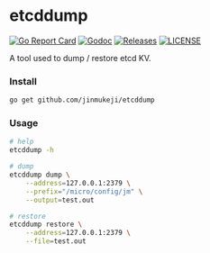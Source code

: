 # etcddump

[![Go Report Card](https://goreportcard.com/badge/github.com/jinmukeji/etcddump?style=flat-square)](https://goreportcard.com/report/github.com/jinmukeji/etcddump)
[![Godoc](http://img.shields.io/badge/go-documentation-blue.svg?style=flat-square)](https://godoc.org/github.com/jinmukeji/etcddump)
[![Releases](https://img.shields.io/github/release/jinmukeji/etcddump/all.svg?style=flat-square)](https://github.com/jinmukeji/etcddump/releases)
[![LICENSE](https://img.shields.io/github/license/jinmukeji/etcddump.svg?style=flat-square)](https://github.com/jinmukeji/etcddump/blob/master/LICENSE)


A tool used to dump / restore etcd KV.

### Install

```sh
go get github.com/jinmukeji/etcddump
```

### Usage

```sh
# help
etcddump -h

# dump
etcddump dump \
	--address=127.0.0.1:2379 \
	--prefix="/micro/config/jm" \
	--output=test.out

# restore
etcddump restore \
	--address=127.0.0.1:2379 \
	--file=test.out
```

